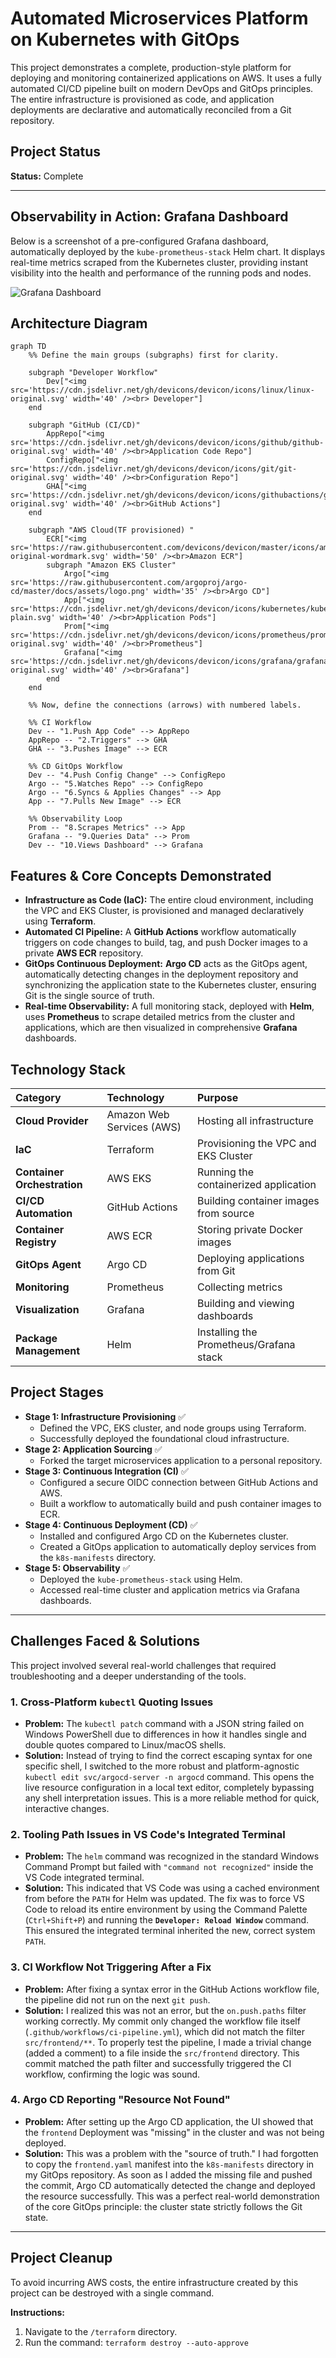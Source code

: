 # Automated Microservices Platform on Kubernetes with GitOps

This project demonstrates a complete, production-style platform for deploying and monitoring containerized applications on AWS. It uses a fully automated CI/CD pipeline built on modern DevOps and GitOps principles. The entire infrastructure is provisioned as code, and application deployments are declarative and automatically reconciled from a Git repository.

## Project Status

**Status:** Complete

---

## Observability in Action: Grafana Dashboard

Below is a screenshot of a pre-configured Grafana dashboard, automatically deployed by the `kube-prometheus-stack` Helm chart. It displays real-time metrics scraped from the Kubernetes cluster, providing instant visibility into the health and performance of the running pods and nodes.

![Grafana Dashboard](image/grafana-dahboard.PNG)

## Architecture Diagram

```mermaid
graph TD
    %% Define the main groups (subgraphs) first for clarity.
    
    subgraph "Developer Workflow"
        Dev["<img src='https://cdn.jsdelivr.net/gh/devicons/devicon/icons/linux/linux-original.svg' width='40' /><br> Developer"]
    end

    subgraph "GitHub (CI/CD)"
        AppRepo["<img src='https://cdn.jsdelivr.net/gh/devicons/devicon/icons/github/github-original.svg' width='40' /><br>Application Code Repo"]
        ConfigRepo["<img src='https://cdn.jsdelivr.net/gh/devicons/devicon/icons/git/git-original.svg' width='40' /><br>Configuration Repo"]
        GHA["<img src='https://cdn.jsdelivr.net/gh/devicons/devicon/icons/githubactions/githubactions-original.svg' width='40' /><br>GitHub Actions"]
    end
    
    subgraph "AWS Cloud(TF provisioned) "
        ECR["<img src='https://raw.githubusercontent.com/devicons/devicon/master/icons/amazonwebservices/amazonwebservices-original-wordmark.svg' width='50' /><br>Amazon ECR"]
        subgraph "Amazon EKS Cluster"
            Argo["<img src='https://raw.githubusercontent.com/argoproj/argo-cd/master/docs/assets/logo.png' width='35' /><br>Argo CD"]
            App["<img src='https://cdn.jsdelivr.net/gh/devicons/devicon/icons/kubernetes/kubernetes-plain.svg' width='40' /><br>Application Pods"]
            Prom["<img src='https://cdn.jsdelivr.net/gh/devicons/devicon/icons/prometheus/prometheus-original.svg' width='40' /><br>Prometheus"]
            Grafana["<img src='https://cdn.jsdelivr.net/gh/devicons/devicon/icons/grafana/grafana-original.svg' width='40' /><br>Grafana"]
        end
    end

    %% Now, define the connections (arrows) with numbered labels.

    %% CI Workflow
    Dev -- "1.Push App Code" --> AppRepo
    AppRepo -- "2.Triggers" --> GHA
    GHA -- "3.Pushes Image" --> ECR
    
    %% CD GitOps Workflow
    Dev -- "4.Push Config Change" --> ConfigRepo
    Argo -- "5.Watches Repo" --> ConfigRepo
    Argo -- "6.Syncs & Applies Changes" --> App
    App -- "7.Pulls New Image" --> ECR

    %% Observability Loop
    Prom -- "8.Scrapes Metrics" --> App
    Grafana -- "9.Queries Data" --> Prom
    Dev -- "10.Views Dashboard" --> Grafana
```

## Features & Core Concepts Demonstrated

-   **Infrastructure as Code (IaC):** The entire cloud environment, including the VPC and EKS Cluster, is provisioned and managed declaratively using **Terraform**.
-   **Automated CI Pipeline:** A **GitHub Actions** workflow automatically triggers on code changes to build, tag, and push Docker images to a private **AWS ECR** repository.
-   **GitOps Continuous Deployment:** **Argo CD** acts as the GitOps agent, automatically detecting changes in the deployment repository and synchronizing the application state to the Kubernetes cluster, ensuring Git is the single source of truth.
-   **Real-time Observability:** A full monitoring stack, deployed with **Helm**, uses **Prometheus** to scrape detailed metrics from the cluster and applications, which are then visualized in comprehensive **Grafana** dashboards.

## Technology Stack

| Category | Technology | Purpose |
| :--- | :--- | :--- |
| **Cloud Provider** | Amazon Web Services (AWS) | Hosting all infrastructure |
| **IaC** | Terraform | Provisioning the VPC and EKS Cluster |
| **Container Orchestration**| AWS EKS | Running the containerized application |
| **CI/CD Automation** | GitHub Actions | Building container images from source |
| **Container Registry**| AWS ECR | Storing private Docker images |
| **GitOps Agent** | Argo CD | Deploying applications from Git |
| **Monitoring** | Prometheus | Collecting metrics |
| **Visualization**| Grafana | Building and viewing dashboards |
| **Package Management**| Helm | Installing the Prometheus/Grafana stack |

## Project Stages

-   **Stage 1: Infrastructure Provisioning** ✅
    -   Defined the VPC, EKS cluster, and node groups using Terraform.
    -   Successfully deployed the foundational cloud infrastructure.
-   **Stage 2: Application Sourcing** ✅
    -   Forked the target microservices application to a personal repository.
-   **Stage 3: Continuous Integration (CI)** ✅
    -   Configured a secure OIDC connection between GitHub Actions and AWS.
    -   Built a workflow to automatically build and push container images to ECR.
-   **Stage 4: Continuous Deployment (CD)** ✅
    -   Installed and configured Argo CD on the Kubernetes cluster.
    -   Created a GitOps application to automatically deploy services from the `k8s-manifests` directory.
-   **Stage 5: Observability** ✅
    -   Deployed the `kube-prometheus-stack` using Helm.
    -   Accessed real-time cluster and application metrics via Grafana dashboards.

---

## Challenges Faced & Solutions

This project involved several real-world challenges that required troubleshooting and a deeper understanding of the tools.

### 1. Cross-Platform `kubectl` Quoting Issues
-   **Problem:** The `kubectl patch` command with a JSON string failed on Windows PowerShell due to differences in how it handles single and double quotes compared to Linux/macOS shells.
-   **Solution:** Instead of trying to find the correct escaping syntax for one specific shell, I switched to the more robust and platform-agnostic `kubectl edit svc/argocd-server -n argocd` command. This opens the live resource configuration in a local text editor, completely bypassing any shell interpretation issues. This is a more reliable method for quick, interactive changes.

### 2. Tooling Path Issues in VS Code's Integrated Terminal
-   **Problem:** The `helm` command was recognized in the standard Windows Command Prompt but failed with `"command not recognized"` inside the VS Code integrated terminal.
-   **Solution:** This indicated that VS Code was using a cached environment from before the `PATH` for Helm was updated. The fix was to force VS Code to reload its entire environment by using the Command Palette (`Ctrl+Shift+P`) and running the **`Developer: Reload Window`** command. This ensured the integrated terminal inherited the new, correct system `PATH`.

### 3. CI Workflow Not Triggering After a Fix
-   **Problem:** After fixing a syntax error in the GitHub Actions workflow file, the pipeline did not run on the next `git push`.
-   **Solution:** I realized this was not an error, but the `on.push.paths` filter working correctly. My commit only changed the workflow file itself (`.github/workflows/ci-pipeline.yml`), which did not match the filter `src/frontend/**`. To properly test the pipeline, I made a trivial change (added a comment) to a file inside the `src/frontend` directory. This commit matched the path filter and successfully triggered the CI workflow, confirming the logic was sound.

### 4. Argo CD Reporting "Resource Not Found"
-   **Problem:** After setting up the Argo CD application, the UI showed that the `frontend` Deployment was "missing" in the cluster and was not being deployed.
-   **Solution:** This was a problem with the "source of truth." I had forgotten to copy the `frontend.yaml` manifest into the `k8s-manifests` directory in my GitOps repository. As soon as I added the missing file and pushed the commit, Argo CD automatically detected the change and deployed the resource successfully. This was a perfect real-world demonstration of the core GitOps principle: the cluster state strictly follows the Git state.

---

## Project Cleanup

To avoid incurring AWS costs, the entire infrastructure created by this project can be destroyed with a single command.

**Instructions:**
1.  Navigate to the `/terraform` directory.
2.  Run the command: `terraform destroy --auto-approve`